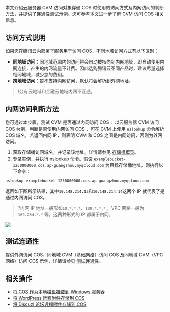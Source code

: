 
本文介绍云服务器 CVM 访问对象存储 COS 时使用的访问方式及内网访问的判断方法，并提供了连通性测试示例。您可参考本文进一步了解 CVM 访问 COS 相关信息。

## 访问方式说明
如果您在腾讯云内部署了服务用于访问 COS，不同地域访问方式有以下区别：
- **同地域访问**：同地域范围内的访问将会自动被指向到内网地址，即自动使用内网连接，产生的内网流量不计费。因此选购腾讯云不同产品时，建议尽量选择相同地域，减少您的费用。
- **跨地域访问**：暂不支持内网访问，默认将会解析到外网地址。

>!公有云地域和金融云地域内网不互通。
>



## 内网访问判断方法
您可通过本步骤，测试 CVM 是否通过内网访问 COS：
以云服务器 CVM 访问 COS 为例，判断是否使用内网访问 COS ，可在 CVM 上使用 `nslookup` 命令解析 COS 域名，若返回内网 IP，则表明 CVM 和 COS 之间是内网访问，否则为外网访问。
1. 获取存储桶访问域名，并记录该地址。详情请参见 [存储桶概览](https://cloud.tencent.com/document/product/436/48921)。
2. 登录实例，并执行 nslookup 命令。假设 `examplebucket-1250000000.cos.ap-guangzhou.myqcloud.com` 为目标存储桶地址，则执行以下命令：
```
nslookup examplebucket-1250000000.cos.ap-guangzhou.myqcloud.com
```
返回如下图所示结果，其中`10.148.214.13`和`10.148.214.14`这两个 IP 就代表了是通过内网访问 COS。
>?内网 IP 地址一般形如`10.*.*.*`、`100.*.*.*` ，VPC 网络一般为`169.254.*.*` 等，这两种形式的 IP 都属于内网。
>
![](https://main.qcloudimg.com/raw/49a7d7429ec2a96d271f6a63926286ea.png)

## 测试连通性
提供外网访问 COS、同地域 CVM（基础网络）访问 COS 及同地域 CVM（VPC 网络）访问 COS 示例，详情请参见 [测试连通性](https://cloud.tencent.com/document/product/436/31315#.E6.B5.8B.E8.AF.95.E8.BF.9E.E9.80.9A.E6.80.A7)。


## 相关操作
- [将 COS 作为本地磁盘挂载到 Windows 服务器](https://cloud.tencent.com/document/product/436/55241)
- [将 WordPress 远程附件存储到 COS](https://cloud.tencent.com/document/product/436/41153)
- [将 Discuz! 论坛远程附件存储到 COS](https://cloud.tencent.com/document/product/436/40605)
